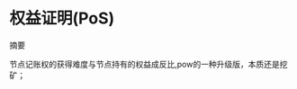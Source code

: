 # 权益证明(PoS)

<!-- vim-markdown-toc GFM -->

<!-- vim-markdown-toc -->



摘要

节点记账权的获得难度与节点持有的权益成反比,pow的一种升级版，本质还是挖矿；

